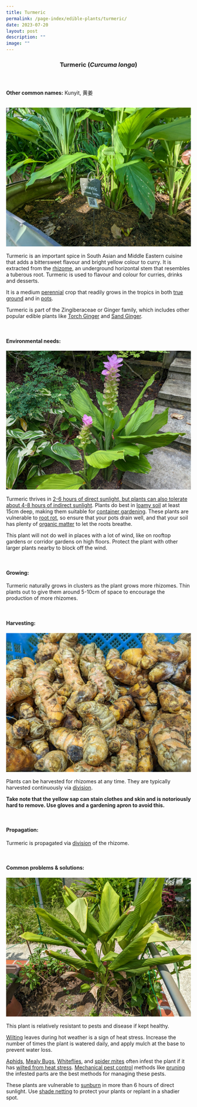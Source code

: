```yaml
---
title: Turmeric
permalink: /page-index/edible-plants/turmeric/
date: 2023-07-20
layout: post
description: ""
image: ""
---
```

<header>
	<h3>Turmeric (<em>Curcuma longa</em>)</h3>
</header>
	
<section>
	<p><strong>Other common names:</strong> Kunyit, 黄姜</p>
	<br>
</section>

<section>
	<img title="Turmeric plants growing in a planter bed. Photo by Jacqueline Chua." src="/images/Plants/turmeric_jacquelinechua%20(2).jpg">
<p>Turmeric is an important spice in South Asian and Middle Eastern cuisine that adds a bittersweet flavour and bright yellow colour to curry. It is extracted from the <a href="/learn-more-about-gardening/glossary/#r">rhizome</a>, an underground horizontal stem that resembles a tuberous root. Turmeric is used to flavour and colour for curries, drinks and desserts. </p>
	<p>It is a medium <a href="/learn-more-about-gardening/glossary/#p">perennial</a> crop that readily grows in the tropics in both <a href="/page-index/horticulture-techniques/true-ground/">true ground</a> and in <a href="/page-index/horticulture-techniques/planting-in-containers/">pots</a>. </p>
<p>Turmeric is part of the Zingiberaceae or Ginger family, which includes other popular edible plants like <a href="/page-index/edible-plants/torch-ginger/">Torch Ginger</a> and <a href="/page-index/edible-plants/sand-ginger/">Sand Ginger</a>.</p>       
	<br>
</section>

<section>
	<h4>Environmental needs:</h4>
	<img title="Turmeric flowering in true ground. Photo by Jacqueline Chua." src="/images/Plants/turmeric_jacquelinechua.jpg">
	<p>Turmeric thrives in <a href="/page-index/horticulture-techniques/gauging-light/">2-6 hours of direct sunlight, but plants can also tolerate about 4-8 hours of indirect sunlight</a>. Plants do best in <a href="/page-index/horticulture-techniques/soil/">loamy soil</a> at least 15cm deep, making them suitable for <a href="/page-index/horticulture-techniques/planting-in-containers/">container gardening</a>. These plants are vulnerable to <a href="/page-index/plant-problems/root-rot/">root rot</a>, so ensure that your pots drain well, and that your soil has plenty of <a href="/page-index/horticulture-techniques/soil-amendments/">organic matter</a> to let the roots breathe. </p>
	<p>This plant will not do well in places with a lot of wind, like on rooftop gardens or corridor gardens on high floors. Protect the plant with other larger plants nearby to block off the wind.</p>
	<br>
</section>

<section>
	<h4>Growing:</h4>
	<p>Turmeric naturally grows in clusters as the plant grows more rhizomes. Thin plants out to give them around 5-10cm of space to encourage the production of more rhizomes.</p>
<br>
</section>

<section>
	<h4>Harvesting:</h4>
	<img title="Turmeric rhizomes on sale at a wet market. Photo by Jacqueline Chua." src="/images/Plants/turmeric_root_jacquelinechua.jpg">
	<p>Plants can be harvested for rhizomes at any time. They are typically harvested continuously via <a href="/page-index/horticulture-techniques/propagating-by-division/">division</a>.</p> 
	<p><b>Take note that the yellow sap can stain clothes and skin and is notoriously hard to remove. Use gloves and a gardening apron to avoid this.</b></p>
	<br>
</section>

<section>
	<h4>Propagation:</h4>
	<p>Turmeric is propagated via <a href="/page-index/horticulture-techniques/propagating-by-division/">division</a> of the rhizome.</p>
	<br>
</section>

<section>
	<h4>Common problems &amp; solutions:</h4>
	<img title="Turmeric plants wilting due to heat stress. Photo by Jacqueline Chua." src="/images/Plants/turmeric_heatstress_jacquelinechua.jpg"> 
	<p>This plant is relatively resistant to pests and disease if kept healthy.</p>
	<p><a href="/page-index/plant-problems/wilting/">Wilting</a> leaves during hot weather is a sign of heat stress. Increase the number of times the plant is watered daily, and apply mulch at the base to prevent water loss.</p>
		<p><a href="/page-index/pests/aphids/">Aphids</a>, <a href="/page-index/pests/mealy-bugs/">Mealy Bugs</a>, <a href="/page-index/pests/whiteflies/">Whiteflies</a>, and <a href="/page-index/pests/spider-mites/">spider mites</a> often infest the plant if it has <a href="/page-index/plant-problems/wilting/">wilted from heat stress</a>. <a href="/horticulture-techniques/pest-control/">Mechanical pest control</a> methods like <a href="/page-index/horticulture-techniques/pruning/">pruning</a> the infested parts are the best methods for managing these pests.</p>
		<p>These plants are vulnerable to <a href="/page-index/plant-problems/sunburn/">sunburn</a> in more than 6 hours of direct sunlight. Use <a href="/page-index/hardscapes/netting/">shade netting</a> to protect your plants or replant in a shadier spot.</p>
	<br>
</section>